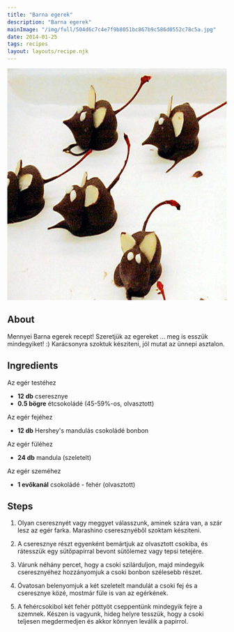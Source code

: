 ```yaml
---
title: "Barna egerek"
description: "Barna egerek"
mainImage: "/img/full/504d6c7c4e7f9b8051bc867b9c586d0552c78c5a.jpg"
date: 2014-01-25
tags: recipes
layout: layouts/recipe.njk
---
```

                        
<p align="center"><a href="https://cookpad.com/hu/receptek/1925342-barna-egerek" rel="Recipe source page"><img width="751" height="532" src="/img/full/504d6c7c4e7f9b8051bc867b9c586d0552c78c5a.jpg"/></a></p>

## About
Mennyei Barna egerek recept! Szeretjük az egereket ... meg is esszük mindegyiket! :) Karácsonyra szoktuk késziteni, jól mutat az ünnepi asztalon.

>  

## Ingredients

Az egér testéhez
* **12 db** cseresznye
* **0.5 bögre** étcsokoládé (45-59%-os, olvasztott)

Az egér fejéhez
* **12 db** Hershey's mandulás csokoládé bonbon

Az egér füléhez
* **24 db** mandula (szeletelt)

Az egér szeméhez
* **1 evőkanál** csokoládé - fehér (olvasztott)

## Steps

1. Olyan cseresznyét vagy meggyet válasszunk, aminek szára van, a szár lesz az egér farka. Marashino cseresznyéből szoktam késziteni.
 
    <div style="clear: both"/>

2. A cseresznye részt egyenként bemártjuk az olvasztott csokiba, és rátesszük egy sütőpapirral bevont sütölemez vagy tepsi tetejére.
 
    <div style="clear: both"/>

3. Várunk néhány percet, hogy a csoki szilárduljon, majd mindegyik cseresznyéhez hozzányomjuk a csoki bonbon szélesebb részet.
 
    <div style="clear: both"/>

4. Óvatosan belenyomjuk a két szeletelt mandulát a csoki fej és a cseresznye közé, mostmár füle is van az egérkének.
 
    <div style="clear: both"/>

5. A fehércsokibol két fehér pöttyöt cseppentünk mindegyik fejre a szemnek. Készen is vagyunk, hideg helyre tesszük, hogy a csoki teljesen megdermedjen és akkor könnyen leválik a papirrol.
 
    <div style="clear: both"/>

